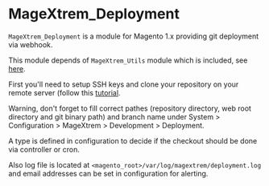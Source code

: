 # MageXtrem_Deployment

`MageXtrem_Deployment` is a module for Magento 1.x providing git deployment via webhook.

This module depends of `MageXtrem_Utils` module which is included, see [here](https://github.com/kthomas59/MageXtrem_Utils).

First you'll need to setup SSH keys and clone your repository on your remote server (follow this [tutorial](http://jonathannicol.com/blog/2013/11/19/automated-git-deployments-from-bitbucket/).

Warning, don't forget to fill correct pathes (repository directory, web root directory and git binary path) and branch name under System > Configuration > MageXtrem > Development > Deployment.

A type is defined in configuration to decide if the checkout should be done via controller or cron.

Also log file is located at `<magento_root>/var/log/magextrem/deployment.log` and email addresses can be set in configuration for alerting.